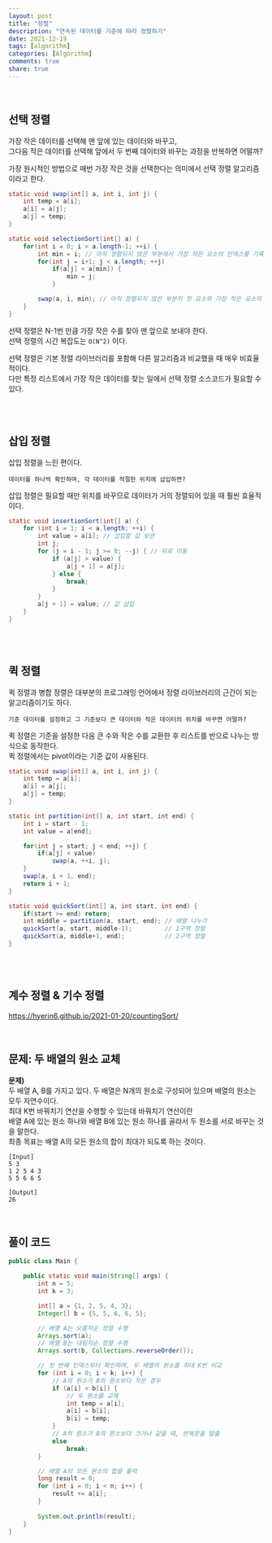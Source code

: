 ```yaml
---
layout: post     
title: "정렬"   
description: "연속된 데이터를 기준에 따라 정렬하기"      
date: 2021-12-19        
tags: [algorithm]       
categories: [Algorithm]       
comments: true     
share: true
---  
```


<br />

## 선택 정렬    
가장 작은 데이터를 선택해 맨 앞에 있는 데이터와 바꾸고,      
그다음 작은 데이터를 선택해 앞에서 두 번째 데이터와 바꾸는 과정을 반복하면 어떨까?        

가장 원시적인 방법으로 매번 가장 작은 것을 선택한다는 의미에서 선택 정렬 알고리즘이라고 한다.    

```java
static void swap(int[] a, int i, int j) {
	int temp = a[i];
	a[i] = a[j];
	a[j] = temp;
}

static void selectionSort(int[] a) {
	for(int i = 0; i < a.length-1; ++i) {
		int min = i; // 아직 정렬되지 않은 부분에서 가장 작은 요소의 인덱스를 기록한다. 
		for(int j = i+1; j < a.length; ++j) 
			if(a[j] < a[min]) {
				min = j;
			}

		swap(a, i, min); // 아직 정렬되지 않은 부분의 첫 요소와 가장 작은 요소의 자리를 바꾼다.
	}
}
```

선택 정렬은 N-1번 만큼 가장 작은 수를 찾아 맨 앞으로 보내야 한다.     
선택 정렬의 시간 복잡도는 `O(N^2)` 이다.    

선택 정렬은 기본 정렬 라이브러리를 포함해 다른 알고리즘과 비교했을 때 매우 비효율적이다.    
다만 특정 리스트에서 가장 작은 데이터를 찾는 일에서 선택 정렬 소스코드가 필요할 수 있다.    

<br />
<br />

## 삽입 정렬 
삽입 정렬을 느린 편이다.      

`데이터를 하나씩 확인하며, 각 데이터를 적절한 위치에 삽입하면?`  

삽입 정렬은 필요할 때만 위치를 바꾸므로 데이터가 거의 정렬되어 있을 때 훨씬 효율적이다. 


```java
static void insertionSort(int[] a) {
    for (int i = 1; i < a.length; ++i) {
		int value = a[i]; // 삽입할 값 보관
		int j;
		for (j = i - 1; j >= 0; --j) { // 뒤로 이동
			if (a[j] > value) {
				a[j + 1] = a[j];
			} else { 
			    break;
			}
		}
		a[j + 1] = value; // 값 삽입
	}
}
```


<br />
<br />

## 퀵 정렬 
퀵 정렬과 병합 정렬은 대부분의 프로그래밍 언어에서 정렬 라이브러리의 근간이 되는 알고리즘이기도 하다.

`기준 데이터를 설정하고 그 기준보다 큰 데이터와 작은 데이터의 위치를 바꾸면 어떨까?`   


퀵 정렬은 기준을 설정한 다음 큰 수와 작은 수를 교환한 후 리스트를 반으로 나누는 방식으로 동작한다.    
퀵 정렬에서는 pivot이라는 기준 값이 사용된다.    

```java
static void swap(int[] a, int i, int j) {
    int temp = a[i];
	a[i] = a[j];
	a[j] = temp;
}

static int partition(int[] a, int start, int end) {
	int i = start - 1;
	int value = a[end];

	for(int j = start; j < end; ++j) {
		if(a[j] < value) 
			swap(a, ++i, j);
	}
	swap(a, i + 1, end);
	return i + 1;
}

static void quickSort(int[] a, int start, int end) {
	if(start >= end) return;
	int middle = partition(a, start, end); // 배열 나누기
	quickSort(a, start, middle-1);         // 1구역 정렬
	quickSort(a, middle+1, end);           // 2구역 정렬
}
```

<br />
<br />

## 계수 정렬 & 기수 정렬
<https://hyerin6.github.io/2021-01-20/countingSort/>

<br />

## 문제: 두 배열의 원소 교체 
**문제)**  
두 배열 A, B를 가지고 있다. 두 배열은 N개의 원소로 구성되어 있으며 배열의 원소는 모두 자연수이다.    
최대 K번 바꿔치기 연산을 수행할 수 있는데 바꿔치기 연산이란     
배열 A에 있는 원소 하나와 배열 B에 있는 원소 하나를 골라서 두 원소를 서로 바꾸는 것을 말한다.     
최종 목표는 배열 A의 모든 원소의 합이 최대가 되도록 하는 것이다.   


```
[Input]
5 3 
1 2 5 4 3 
5 5 6 6 5

[Output]
26
```

<br />

## 풀이 코드 

```java
public class Main {

	public static void main(String[] args) {
		int n = 5;
		int k = 3;

		int[] a = {1, 2, 5, 4, 3};
		Integer[] b = {5, 5, 6, 6, 5};

		// 배열 A는 오름차순 정렬 수행
		Arrays.sort(a);
		// 배열 B는 내림차순 정렬 수행
		Arrays.sort(b, Collections.reverseOrder());

		// 첫 번째 인덱스부터 확인하며, 두 배열의 원소를 최대 K번 비교
		for (int i = 0; i < k; i++) {
			// A의 원소가 B의 원소보다 작은 경우
			if (a[i] < b[i]) {
				// 두 원소를 교체
				int temp = a[i];
				a[i] = b[i];
				b[i] = temp;
			}
			// A의 원소가 B의 원소보다 크거나 같을 때, 반복문을 탈출
			else
				break;
		}

		// 배열 A의 모든 원소의 합을 출력
		long result = 0;
		for (int i = 0; i < n; i++) {
			result += a[i];
		}
		
		System.out.println(result);
	}
}
```


<br />

